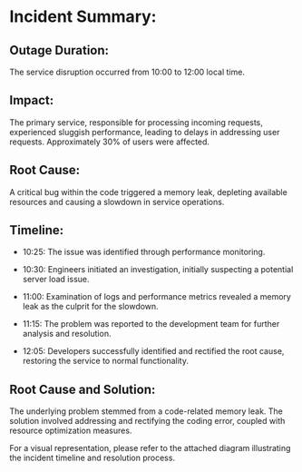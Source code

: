 # Incident Summary:

## Outage Duration:

The service disruption occurred from 10:00 to 12:00 local time.

## Impact:

The primary service, responsible for processing incoming requests, experienced sluggish performance, leading to delays in addressing user requests. Approximately 30% of users were affected.

## Root Cause:

A critical bug within the code triggered a memory leak, depleting available resources and causing a slowdown in service operations.

## Timeline:

- 10:25:
  The issue was identified through performance monitoring.

- 10:30:
  Engineers initiated an investigation, initially suspecting a potential server load issue.

- 11:00:
  Examination of logs and performance metrics revealed a memory leak as the culprit for the slowdown.

- 11:15:
  The problem was reported to the development team for further analysis and resolution.

- 12:05:
  Developers successfully identified and rectified the root cause, restoring the service to normal functionality.

## Root Cause and Solution:

The underlying problem stemmed from a code-related memory leak. The solution involved addressing and rectifying the coding error, coupled with resource optimization measures.

For a visual representation, please refer to the attached diagram illustrating the incident timeline and resolution process.
